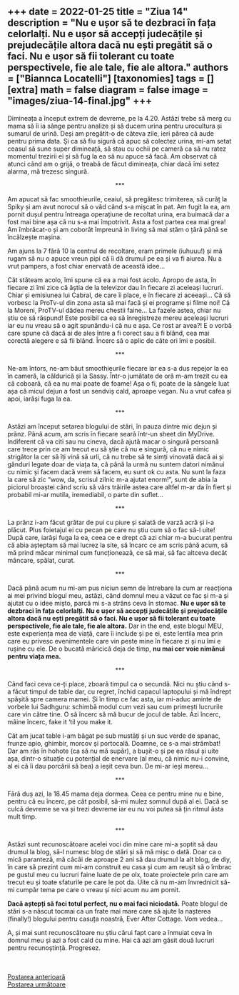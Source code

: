 
+++
date = 2022-01-25
title = "Ziua 14"
description = "Nu e ușor să te dezbraci în fața celorlalți. Nu e ușor să accepți judecățile și prejudecățile altora dacă nu ești pregătit să o faci. Nu e ușor să fii tolerant cu toate perspectivele, fie ale tale, fie ale altora."
authors = ["Biannca Locatelli"]
[taxonomies]
tags = []
[extra]
math = false
diagram = false
image = "images/ziua-14-final.jpg"
+++
---

Dimineața a început extrem de devreme, pe la 4.20. Astăzi trebe să merg cu mama să îi ia sânge pentru analize și să ducem urina pentru urocultura și sumarul de urină. Deși am pregătit-o de câteva zile, ieri părea că aude pentru prima data. Și ca să fiu sigură că apuc să colectez urina, mi-am setat ceasul să sune super dimineață, să stau cu ochii pe cameră ca să nu ratez momentul trezirii ei și să fug la ea să nu apuce să facă. Am observat că atunci când am o grijă, o treabă de făcut dimineața, chiar dacă îmi setez alarma, mă trezesc singură.

<p style="text-align: center;">***</p>

Am apucat să fac smoothieurile, ceaiul, să pregătesc trimiterea, să curăț la Spiky și am avut norocul să o văd când s-a mișcat în pat. Am fugit la ea, am pornit dușul pentru întreaga operațiune de recoltat urina, era buimacă dar a fost mai bine așa că nu s-a mai împotrivit. Asta a fost partea cea mai grea! Am îmbrăcat-o și am coborât împreună in living să mai stăm o țâră până se încălzește mașina.

Am ajuns la 7 fără 10 la centrul de recoltare, eram primele (iuhuuu!) și mă rugam să nu o apuce vreun pipi că îi dă drumul pe ea și va fi aiurea. Nu a vrut pampers, a fost chiar enervată de această idee…

Cât stăteam acolo, îmi spune că ea a mai fost acolo. Apropo de asta, în fiecare zi îmi zice că ăștia de la televizor dau în fiecare zi aceleași lucruri. Chiar și emisiunea lui Cabral, de care îi place, e în fiecare zi aceeași… Că să vorbesc la ProTv-ul din zona asta să mai facă și ei programe și filme noi! Că la Moreni, ProTV-ul dădea mereu chestii faine… La fazele astea, chiar nu știu ce să răspund! Este posibil ca ea să înregistreze mereu aceleași lucruri iar eu nu vreau să o agit spunându-i că nu e așa. Ce rost ar avea?! E o vorbă care spune că dacă ai de ales între a fi corect sau a fi blând, cea mai corectă alegere e să fii blând. Încerc să o aplic de câte ori îmi e posibil.

<p style="text-align: center;">***</p>

Ne-am întors, ne-am băut smoothieurile fiecare iar ea s-a dus repejor la ea în cameră, la căldurică și la Sassy. Într-o jumătate de oră m-am trezit cu ea că coboară, că ea nu mai poate de foame! Așa o fi, poate de la sângele luat așa că micul dejun a fost un sendviș cald, aproape vegan. Nu a vrut cafea și apoi, iarăși fuga la ea.

<p style="text-align: center;">***</p>

Astăzi am început setarea blogului de stări, în pauza dintre mic dejun și prânz. Până acum, am scris în fiecare seară într-un sheet din MyDrive. Indiferent că va citi sau nu cineva, dacă ajută macar o singură persoană care trece prin ce am trecut eu să știe că nu e singură, că nu e nimic strigător la cer să îți vină să urli, că nu trebe să te simți vinovată dacă ai și gânduri legate doar de viața ta, că până la urmă nu suntem datori nimănui cu nimic și facem dacă vrem să facem, eu sunt ok cu asta. Nu sunt la faza la care să zic “wow, da, scrisul zilnic m-a ajutat enorm!”, sunt de abia la piciorul broaștei când scriu să vărs trăirile astea care altfel m-ar da în fiert și probabil mi-ar mutila, iremediabil, o parte din suflet…

<p style="text-align: center;">***</p>

La prânz i-am făcut grătar de pui cu piure și salată de varză acră și i-a plăcut. Plus foietajul ei cu pecan pe care nu știu cum să o fac să-l uite! După care, iarăși fuga la ea, ceea ce e drept că azi chiar m-a bucurat pentru că abia așteptam să mai lucrez la site, să încarc ce am scris până acum, să mă prind măcar minimal cum funcționează, ce să mai, să fac altceva decât mâncare, spălat, curat.

<p style="text-align: center;">***</p>

Dacă până acum nu mi-am pus niciun semn de întrebare la cum ar reacționa ai mei privind blogul meu, astăzi, când domnul meu a văzut ce fac și m-a și ajutat cu o idee mișto, parcă mi s-a strâns ceva în stomac. **Nu e ușor să te dezbraci în fața celorlalți. Nu e ușor să accepți judecățile și prejudecățile altora dacă nu ești pregătit să o faci. Nu e ușor să fii tolerant cu toate perspectivele, fie ale tale, fie ale altora.** Dar in the end, este blogul MEU, este experiența mea de viață, care îi include și pe ei, este lentila mea prin care eu privesc evenimentele care vin peste mine în fiecare zi și nu îmi e rușine cu ele. De o bucată măricică deja de timp, **nu mai cer voie nimănui pentru viața mea.**

<p style="text-align: center;">***</p>

Când faci ceva ce-ți place, zboară timpul ca o secundă. Nici nu știu când s-a făcut timpul de table dar, cu regret, închid capacul laptopului și mă îndrept spășită spre camera mamei. Și în timp ce fac asta, iar mi-aduc aminte de vorbele lui Sadhguru: schimbă modul cum vezi sau cum primești lucrurile care vin către tine. O să încerc să mă bucur de jocul de table. Azi încerc, mâine încerc, fake it ‘til you make it.

Cât am jucat table i-am băgat pe sub mustăți și un suc verde de spanac, frunze apio, ghimbir, morcov și portocală. Doamne, ce s-a mai strâmbat! Dar am râs în hohote (ca să nu mă supăr), a bușit-o și pe ea râsul și uite așa, dintr-o situație cu potențial de enervare (al meu, că nimic nu-i convine, al ei că îi dau porcării să bea) a ieșit ceva bun. De mi-ar ieși mereu…

<p style="text-align: center;">***</p>

Fără duș azi, la 18.45 mama deja dormea. Ceea ce pentru mine nu e bine, pentru că eu încerc, pe cât posibil, să-mi mulez somnul după al ei. Dacă se culcă devreme se va și trezi devreme iar eu nu voi putea să țin ritmul ăsta mult timp.

<p style="text-align: center;">***</p>

Astăzi sunt recunoscătoare acelei voci din mine care mi-a șoptit să dau drumul la blog, să-l numesc blog de stări și să mă mișc o dată. Doar ca o mică paranteză, mă câcâi de aproape 2 ani să dau drumul la alt blog, de diy, în care să prezint cum mi-am construit eu casa și cum am reușit să o îmbrac pe gustul meu cu lucruri faine luate de pe olx, toate proiectele prin care am trecut eu și toate sfaturile pe care le pot da. Uite că nu m-am învrednicit să-mi cumpăr tema pe care o vreau și nici acum nu am pornit.

**Dacă aștepți să faci totul perfect, nu o mai faci niciodată.** Poate blogul de stări s-a născut tocmai ca un frate mai mare care să ajute la nașterea (finally!) blogului pentru casuța noastră, Ever After Cottage. Vom vedea...

A, și mai sunt recunoscătoare nu știu cărui fapt care a înmuiat ceva în domnul meu și azi a fost cald cu mine. Hai că azi am găsit două lucruri pentru recunoștință. Progresez.

<br/>

<br/>

<div class="flex justify-between">
  <div>
    <a href="/blog/ziua-13/">Postarea anterioară</a>
  </div>
  <div>
    <a href="/blog/ziua-15/">Postarea următoare</a>
  </div>
</div>

